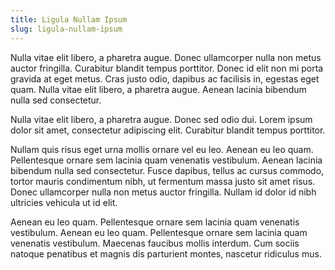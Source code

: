 ```yaml
---
title: Ligula Nullam Ipsum
slug: ligula-nullam-ipsum
---
```


Nulla vitae elit libero, a pharetra augue. Donec ullamcorper nulla non metus auctor fringilla. Curabitur blandit tempus porttitor. Donec id elit non mi porta gravida at eget metus. Cras justo odio, dapibus ac facilisis in, egestas eget quam. Nulla vitae elit libero, a pharetra augue. Aenean lacinia bibendum nulla sed consectetur.

Nulla vitae elit libero, a pharetra augue. Donec sed odio dui. Lorem ipsum dolor sit amet, consectetur adipiscing elit. Curabitur blandit tempus porttitor.

Nullam quis risus eget urna mollis ornare vel eu leo. Aenean eu leo quam. Pellentesque ornare sem lacinia quam venenatis vestibulum. Aenean lacinia bibendum nulla sed consectetur. Fusce dapibus, tellus ac cursus commodo, tortor mauris condimentum nibh, ut fermentum massa justo sit amet risus. Donec ullamcorper nulla non metus auctor fringilla. Nullam id dolor id nibh ultricies vehicula ut id elit.

Aenean eu leo quam. Pellentesque ornare sem lacinia quam venenatis vestibulum. Aenean eu leo quam. Pellentesque ornare sem lacinia quam venenatis vestibulum. Maecenas faucibus mollis interdum. Cum sociis natoque penatibus et magnis dis parturient montes, nascetur ridiculus mus.